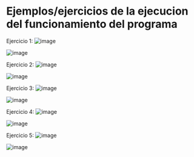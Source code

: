  # Ejemplos/ejercicios de la ejecucion del funcionamiento del programa

 Ejercicio 1:
![image](https://github.com/CristianCHsx/Metodos-Numericos/assets/162630564/f7e51023-d300-49a9-b5a0-785e97c125ee)

![image](https://github.com/CristianCHsx/Metodos-Numericos/assets/162630564/fa3294db-46b8-4d7b-b88a-a2c4be05459d)


 Ejercicio 2:
![image](https://github.com/CristianCHsx/Metodos-Numericos/assets/162630564/55f74914-7283-4aed-bd18-729b932f4b30)

![image](https://github.com/CristianCHsx/Metodos-Numericos/assets/162630564/b2801b95-c789-4ff9-bc5e-e0018418f8f4)

 Ejercicio 3:
![image](https://github.com/CristianCHsx/Metodos-Numericos/assets/162630564/db9bf4eb-7c25-4566-a74a-d27c4533fb19)

 ![image](https://github.com/CristianCHsx/Metodos-Numericos/assets/162630564/f7647fb2-bb03-434a-9678-9fe0e6f69a94)

 Ejercicio 4:
![image](https://github.com/CristianCHsx/Metodos-Numericos/assets/162630564/25a186c5-cddc-4490-9469-0af080b0af93)

![image](https://github.com/CristianCHsx/Metodos-Numericos/assets/162630564/5e081ca5-c246-45b6-8421-c7ffd97a62b0)

 Ejercicio 5:
![image](https://github.com/CristianCHsx/Metodos-Numericos/assets/162630564/8fca41d3-f5eb-4f48-a166-50c44800b92c)

![image](https://github.com/CristianCHsx/Metodos-Numericos/assets/162630564/db1746f6-4a61-49a3-a636-249f099e2661)
